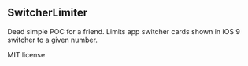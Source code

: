 SwitcherLimiter
--------------------

Dead simple POC for a friend. Limits app switcher cards shown in iOS 9 switcher to a given number.

MIT license
